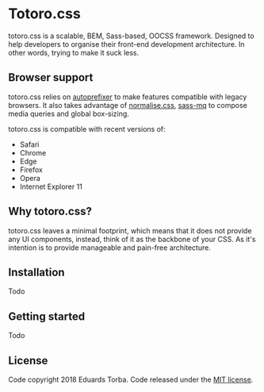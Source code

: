 # Totoro.css
totoro.css is a scalable, BEM, Sass-based, OOCSS framework. Designed to help developers to organise their front-end development architecture. In other words, trying to make it suck less.

## Browser support
totoro.css relies on [autoprefixer](https://github.com/postcss/autoprefixer) to make features compatible with legacy browsers. It also takes advantage of [normalise.css](http://necolas.github.io/normalize.css/), [sass-mq](https://github.com/sass-mq/sass-mq) to compose media queries and global box-sizing.

totoro.css is compatible with recent versions of:
- Safari
- Chrome
- Edge
- Firefox
- Opera
- Internet Explorer 11

## Why totoro.css?
totoro.css leaves a minimal footprint, which means that it does not provide any UI components, instead, think of it as the backbone of your CSS. As it's intention is to provide manageable and pain-free architecture.

## Installation
Todo

## Getting started
Todo

## License
Code copyright 2018 Eduards Torba. Code released under the [MIT license](LICENSE).
